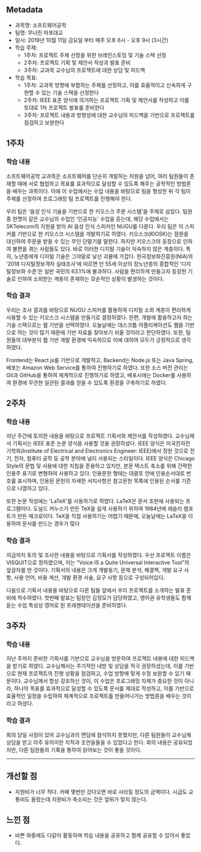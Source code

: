 ## Metadata

- 과목명: 소프트웨어공학
- 팀명: 무너진 마포대교
- 일시: 2019년 10월 11일 금요일 부터 매주 오후 6시 - 오후 9시 (3시간)
- 학습 주제:
  - 1주차: 프로젝트 주제 선정을 위한 브레인스토밍 및 기술 스택 선정
  - 2주차: 프로젝트 기획 및 제안서 작성과 발표 준비
  - 3주차: 교과목 교수님의 프로젝트에 대한 상담 및 피드백
- 학습 목표:
  - 1주차: 교과목 방향에 부합하는 주제를 선정하고, 이를 효율적이고 신속하게 구현할 수 있는 기술 스택을 선정한다
  - 2주차: IEEE 표준 양식에 의거하는 프로젝트 기획 및 제안서를 작성하고 이를 토대로 1차 프로젝트 발표를 준비한다
  - 3주차: 프로젝트 내용과 방향성에 대한 교수님의 피드백을 기반으로 프로젝트를 점검하고 보완한다

## 1주차

### 학습 내용

소프트웨어공학 교과목은 소프트웨어를 단순히 개발하는 차원을 넘어, 여러 팀원들이 존재할 때에 서로 협업하고 목표를 효과적으로 달성할 수 있도록 해주는 공학적인 방법론을 배우는 과목이다. 이에 이 수업에서는 수업 내용을 바탕으로 팀을 형성한 뒤 각 팀이 주제를 선정하여 프로그래밍 팀 프로젝트를 진행해야 한다.

우리 팀은 '음성 인식 기술을 기반으로 한 키오스크 주문 시스템'을 주제로 삼았다. 팀원 중 한명이 같은 교수님의 수업인 '인공지능' 수업을 듣는데, 해당 수업에서는 SKTelecom의 지원을 받아 AI 음성 인식 스피커인 NUGU를 다룬다. 우리 팀은 이 스피커를 기반으로 한 키오스크 시스템을 개발하기로 하였다. 키오스크(KIOSK)는 점원을 대신하여 주문을 받을 수 있는 무인 단말기를 말한다. 하지만 키오스크의 등장으로 인하여 불편을 겪는 사람들도 있다. 바로 이러한 디지털 기술이 익숙하지 않은 계층이다. 특히, 노년층에게 디지털 기술은 그야말로 낯선 괴물에 가깝다. 한국정보화진흥원(NIA)의 ‘2018 디지털정보격차 실태조사’에 따르면 만 55세 이상의 장노년층의 종합적인 ‘디지털정보화 수준’은 일반 국민의 63.1%에 불과하다. 사람을 편리하게 만들고자 등장한 기술로 인하여 소외받는 계층이 존재하는 모순적인 상황이 발생하는 것이다.

### 학습 결과

우리는 조사 결과를 바탕으로 NUGU 스피커를 활용하여 디지털 소외 계층이 편리하게 사용할 수 있는 키오스크 시스템을 만들기로 결정하였다. 한편, 개발에 활용하고자 하는 기술 스택으로는 웹 기반을 선택하였다. 오늘날에는 데스크톱 어플리케이션도 웹을 기반으로 하는 것이 많기 때문에 기반 자료를 찾아보기 쉬울 것이라고 판단하였다. 또한, 팀원들의 대부분이 웹 기반 개발 환경에 익숙하므로 이에 대하여 모두가 긍정적으로 생각하였다.

Frontend는 React.js를 기반으로 개발하고, Backend는 Node.js 또는 Java Spring, 배포는 Amazon Web Service를 통하여 진행하기로 하였다. 또한 소스 버전 관리는 Git과 GitHub을 통하여 체계적으로 진행하기로 하였고, 배포시에는 Docker를 사용하여 환경에 무관한 일관된 결과를 얻을 수 있도록 환경을 구축하기로 하였다.

## 2주차

### 학습 내용

지난 주간에 토의한 내용을 바탕으로 프로젝트 기획서와 제안서를 작성하였다. 교수님께서 기획서는 IEEE 표준 논문 양식을 사용할 것을 권장하셨다. IEEE 양식은 미국전자전기학회(Institute of Electrical and Electronics Engineer:  IEEE)에서 정한 것으로 전기, 전자, 컴퓨터 공학 등 공학 분야에 널리 사용되는 스타일이다.  IEEE 양식은 Chicago Style의 문법 및 사용에 대한 지침을 준용하고 있지만, 본문 텍스트 축소를 위해 간략한 인용주 표기로 변형하여 사용하고 있다. 인용문헌 형태는 대괄호 안에 인용순서대로 번호를 표시하며, 인용된 문헌의 자세한 서지사항은 참고문헌 목록에 인용된 순서를 기준으로 나열하고 있다.

또한 논문 작성에는 'LaTeX'를 사용하기로 하였다. LaTeX은 문서 조판에 사용되는 프로그램이다. 도널드 커누스가 만든 TeX을 쉽게 사용하기 위하여 1984년에 레슬리 램포트가 만든 매크로이다. TeX을 직접 사용하기는 어렵기 때문에, 오늘날에는 LaTeX을 이용하여 문서를 만드는 경우가 많다

### 학습 결과

지금까지 토의 및 조사한 내용을 바탕으로 기획서를 작성하였다. 우선 프로젝트 이름은 VISQUIT으로 정하였으며, 이는 "Voice IS a Quite Universal Interactive Tool"의 앞글자를 딴 것이다. 기획서의 내용은 크게 개발동기, 문제 분석, 해결책, 개발 요구 사항, 사용 언어, 비용 계산, 개발 환경 서술, 요구 사항 등으로 구성되어있다.

다음으로 기획서 내용을 바탕으로 다른 팀들 앞에서 우리 프로젝트를 소개하는 발표 준비에 착수하였다. 첫번째 발표는 팀장인 김정모가 담당하였고, 영어권 유학생들도 함께 듣는 수업 특성상 영어로 된 프레젠테이션을 준비하였다.

## 3주차

### 학습 내용

지난 주까지 준비한 기획서를 기반으로 교수님을 방문하여 프로젝트 내용에 대한 피드백을 받기로 하였다. 교수님께서는 주기적인 내방 및 상담을 적극 권장하셨는데, 이를 기반으로 현재 프로젝트의 진행 상황을 점검하고, 수업 방향에 맞게 수정 보완할 수 있기 때문이다. 교수님께서 항상 강조하신 것이, 이 수업은 프로그래밍 자체가 중요한 것이 아니라, 하나의 목표를 효과적으로 달성할 수 있도록 문서를 제대로 작성하고, 이를 기반으로 효율적인 일정을 수립하여 체계적으로 프로젝트를 만들어나가는 방법론을 배우는 것이라고 하셨다.

### 학습 결과

회의 당일 사정이 있어 교수님과의 면담에 참석하지 못했지만, 다른 팀원들이 교수님께 상담을 받고 아주 유의미한 지적과 조언을들을 수 있었다고 한다. 회의 내용은 공유되었지만, 다른 팀원들의 기록을 통하여 읽어보는 것이 좋을 것이다.

---

## 개선할 점

- 지원비가 너무 적다. 카페 몇번만 갔다오면 바로 사라질 정도의 금액이다. 시급도 교통비도 올랐는데 지원비가 축소되는 것은 앞뒤가 맞지 않는다.

## 느낀 점

- 바쁜 와중에도 다같이 활동하며 학습 내용을 공유하고 함께 공유할 수 있어서 좋았다.
